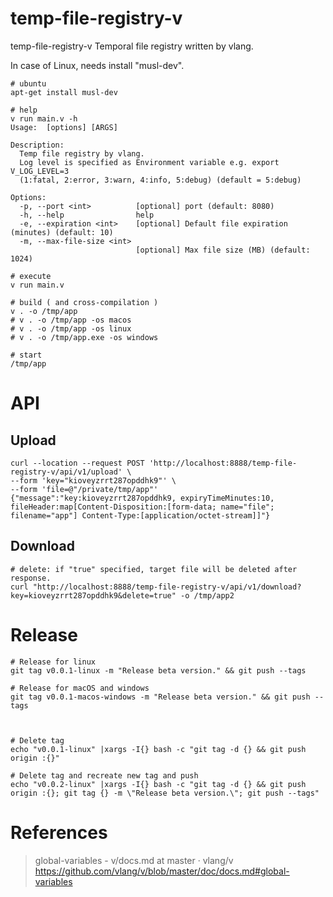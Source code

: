 # temp-file-registry-v

temp-file-registry-v Temporal file registry written by vlang.

In case of Linux, needs install "musl-dev".

```
# ubuntu
apt-get install musl-dev
```

```
# help
v run main.v -h
Usage:  [options] [ARGS]

Description:
  Temp file registry by vlang.
  Log level is specified as Environment variable e.g. export V_LOG_LEVEL=3
  (1:fatal, 2:error, 3:warn, 4:info, 5:debug) (default = 5:debug)

Options:
  -p, --port <int>          [optional] port (default: 8080)
  -h, --help                help
  -e, --expiration <int>    [optional] Default file expiration (minutes) (default: 10)
  -m, --max-file-size <int>
                            [optional] Max file size (MB) (default: 1024)

# execute
v run main.v

# build ( and cross-compilation )
v . -o /tmp/app
# v . -o /tmp/app -os macos
# v . -o /tmp/app -os linux
# v . -o /tmp/app.exe -os windows

# start
/tmp/app
```

# API

## Upload

```
curl --location --request POST 'http://localhost:8888/temp-file-registry-v/api/v1/upload' \
--form 'key="kioveyzrrt287opddhk9"' \
--form 'file=@"/private/tmp/app"'
{"message":"key:kioveyzrrt287opddhk9, expiryTimeMinutes:10, fileHeader:map[Content-Disposition:[form-data; name="file"; filename="app"] Content-Type:[application/octet-stream]]"}
```

## Download

```
# delete: if "true" specified, target file will be deleted after response.
curl "http://localhost:8888/temp-file-registry-v/api/v1/download?key=kioveyzrrt287opddhk9&delete=true" -o /tmp/app2
```

# Release

```
# Release for linux
git tag v0.0.1-linux -m "Release beta version." && git push --tags

# Release for macOS and windows
git tag v0.0.1-macos-windows -m "Release beta version." && git push --tags



# Delete tag
echo "v0.0.1-linux" |xargs -I{} bash -c "git tag -d {} && git push origin :{}"

# Delete tag and recreate new tag and push
echo "v0.0.2-linux" |xargs -I{} bash -c "git tag -d {} && git push origin :{}; git tag {} -m \"Release beta version.\"; git push --tags"
```


# References

> global-variables - v/docs.md at master · vlang/v  
> https://github.com/vlang/v/blob/master/doc/docs.md#global-variables  

